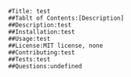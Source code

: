 
        #Title: test
        ##Tablt of Contents:[Description]
        ##Description:test
        ##Installation:test
        ##Usage:test
        ##License:MIT license, none
        ##Contributing:test
        ##Tests:test
        ##Questions:undefined
        